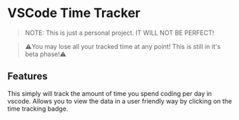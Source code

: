 # VSCode Time Tracker

>NOTE: This is just a personal project. IT WILL NOT BE PERFECT!

>:warning:You may lose all your tracked time at any point! This is still in it's beta phase!:warning:

## Features

This simply will track the amount of time you spend coding per day in vscode.
Allows you to view the data in a user friendly way by clicking on the time tracking badge.
